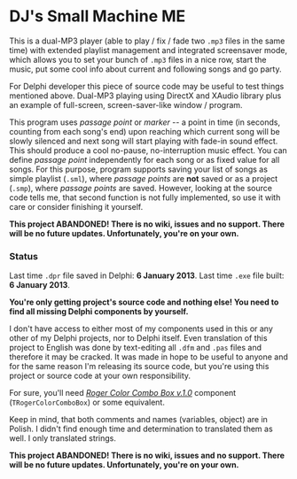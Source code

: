 # DJ's Small Machine ME

This is a dual-MP3 player (able to play / fix / fade two `.mp3` files in the same time) with extended playlist management and integrated screensaver mode, which allows you to set your bunch of `.mp3` files in a nice row, start the music, put some cool info about current and following songs and go party.

For Delphi developer this piece of source code may be useful to test things mentioned above. Dual-MP3 playing using DirectX and XAudio library plus an example of full-screen, screen-saver-like window / program.

This program uses _passage point_ or _marker_ -- a point in time (in seconds, counting from each song's end) upon reaching which current song will be slowly silenced and next song will start playing with fade-in sound effect. This should produce a cool no-pause, no-interruption music effect. You can define _passage point_ independently for each song or as fixed value for all songs. For this purpose, program supports saving your list of songs as simple playlist (`.sml`), where _passage points_ are **not** saved or as a project (`.smp`), where _passage points_ are saved. However, looking at the source code tells me, that second function is not fully implemented, so use it with care or consider finishing it yourself.

**This project ABANDONED! There is no wiki, issues and no support. There will be no future updates. Unfortunately, you're on your own.**

### Status

Last time `.dpr` file saved in Delphi: **6 January 2013**. Last time `.exe` file built: **6 January 2013**.

**You're only getting project's source code and nothing else! You need to find all missing Delphi components by yourself.**

I don't have access to either most of my components used in this or any other of my Delphi projects, nor to Delphi itself. Even translation of this project to English was done by text-editing all `.dfm` and `.pas` files and therefore it may be cracked. It was made in hope to be useful to anyone and for the same reason I'm releasing its source code, but you're using this project or source code at your own responsibility.

For sure, you'll need _[Roger Color Combo Box v.1.0](http://www.torry.net/pages.php?id=135)_ component (`TRogerColorComboBox`) or some equivalent.

Keep in mind, that both comments and names (variables, object) are in Polish. I didn't find enough time and determination to translated them as well. I only translated strings.

**This project ABANDONED! There is no wiki, issues and no support. There will be no future updates. Unfortunately, you're on your own.**